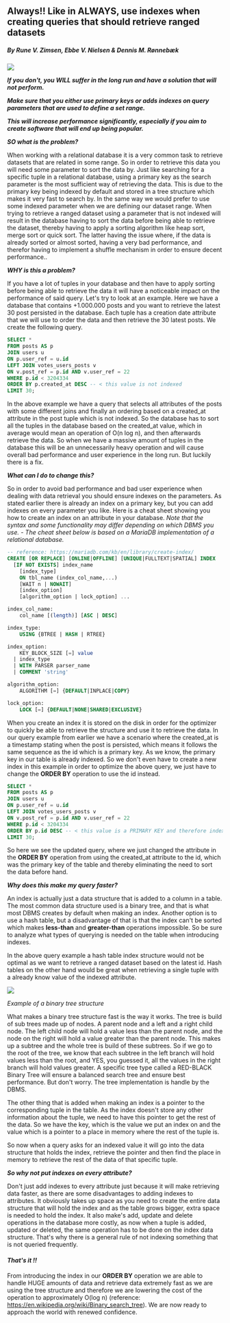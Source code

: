 ## Always!! Like in ALWAYS, use indexes when creating queries that should retrieve ranged datasets

##### By Rune V. Zimsen, Ebbe V. Nielsen & Dennis M. Rønnebæk

![](https://upload.wikimedia.org/wikipedia/commons/thumb/c/cb/Postgres_Query.jpg/1200px-Postgres_Query.jpg)

***If you don't, you WILL suffer in the long run and have a solution that will not perform.***

***Make sure that you either use primary keys or adds indexes on query parameters that are used to define a set range.***

***This will increase performance significantly, especially if you aim to create software that will end up being popular.***



***SO what is the problem?***

When working with a relational database it is a very common task to retrieve datasets that are related in some range. So in order to retrieve this data you will need some parameter to sort the data by. Just like searching for a specific tuple in a relational database, using a primary key as the search parameter is the most sufficient way of retrieving the data. This is due to the primary key being indexed by default and stored in a tree structure which makes it very fast to search by. In the same way we would prefer to use some indexed parameter when we are defining our dataset range. When trying to retrieve a ranged dataset using a parameter that is not indexed will result in the database having to sort the data before being able to retrieve the dataset, thereby having to apply a sorting algorithm like heap sort, merge sort or quick sort. The latter having the issue where, if the data is already sorted or almost sorted, having a very bad performance, and therefor having to implement a shuffle mechanism in order to ensure decent performance..

***WHY is this a problem?***

If you have a lot of tuples in your database and then have to apply sorting before being able to retrieve the data it will have a noticeable impact on the performance of said query. Let's try to look at an example. Here we have a database that contains +1.000.000 posts and you want to retrieve the latest 30 post persisted in the database. Each tuple has a creation date attribute that we will use to order the data and then retrieve the 30 latest posts. We create the following query.

```sql
SELECT *
FROM posts AS p
JOIN users u
ON p.user_ref = u.id
LEFT JOIN votes_users_posts v
ON v.post_ref = p.id AND v.user_ref = 22
WHERE p.id < 3204334
ORDER BY p.created_at DESC -- < this value is not indexed
LIMIT 30;
```

In the above example we have a query that selects all attributes of the posts with some different joins and finally an ordering based on a created_at attribute in the post tuple which is not indexed. So the database has to sort all the tuples in the database based on the created_at value, which in average would mean an operation of O(n log n), and then afterwards retrieve the data. So when we have a massive amount of tuples in the database this will be an unnecessarily heavy operation and will cause overall bad performance and user experience in the long run. But luckily there is a fix.

***What can I do to change this?***

So in order to avoid bad performance and bad user experience when dealing with data retrieval you should ensure indexes on the parameters. As stated earlier there is already an index on a primary key, but you can add indexes on every parameter you like.  Here is a cheat sheet showing you how to create an index on an attribute in your database. *Note that the syntax and some functionality may differ depending on which DBMS you use. - The cheat sheet below is based on a MariaDB implementation of a relational database.*

```sql
-- reference: https://mariadb.com/kb/en/library/create-index/
CREATE [OR REPLACE] [ONLINE|OFFLINE] [UNIQUE|FULLTEXT|SPATIAL] INDEX 
  [IF NOT EXISTS] index_name
    [index_type]
    ON tbl_name (index_col_name,...)
    [WAIT n | NOWAIT]
    [index_option]
    [algorithm_option | lock_option] ...

index_col_name:
    col_name [(length)] [ASC | DESC]

index_type:
    USING {BTREE | HASH | RTREE}

index_option:
    KEY_BLOCK_SIZE [=] value
  | index_type
  | WITH PARSER parser_name
  | COMMENT 'string'

algorithm_option:
    ALGORITHM [=] {DEFAULT|INPLACE|COPY}

lock_option:
    LOCK [=] {DEFAULT|NONE|SHARED|EXCLUSIVE}
```

When you create an index it is stored on the disk in order for the optimizer to quickly be able to retrieve the structure and use it to retrieve the data. In our query example from earlier we have a scenario where the created_at is a timestamp stating when the post is persisted, which means it follows the same sequence as the id which is a primary key. As we know, the primary key in our table is already indexed. So we don't even have to create a new index in this example in order to optimize the above query, we just have to change the **ORDER BY** operation to use the id instead.
```sql
SELECT *
FROM posts AS p
JOIN users u
ON p.user_ref = u.id
LEFT JOIN votes_users_posts v
ON v.post_ref = p.id AND v.user_ref = 22
WHERE p.id < 3204334
ORDER BY p.id DESC -- < this value is a PRIMARY KEY and therefore indexed by default
LIMIT 30;
```

So here we see the updated query, where we just changed the attribute in the **ORDER BY** operation from using the created_at attribute to the id, which was the primary key of the table and thereby eliminating the need to sort the data before hand.

***Why does this make my query faster?***

An index is actually just a data structure that is added to a column in a table. The most common data structure used is a binary tree, and that is what most DBMS creates by default when making an index. Another option is to use a hash table, but a disadvantage of that is that the index can't be sorted which makes **less-than** and **greater-than** operations impossible. So be sure to analyze what types of querying is needed on the table when introducing indexes. 

In the above query example a hash table index structure would not be optimal as we want to retrieve a ranged dataset based on the latest id. Hash tables on the other hand would be great when retrieving a single tuple with a already know value of the indexed attribute.  

![](https://devjeetr.files.wordpress.com/2012/04/dumptree-dot.png)

*Example of a binary tree structure*

What makes a binary tree structure fast is the way it works. The tree is build of sub trees made up of nodes. A parent node and a left and a right child node. The left child node will hold a value less than the parent node, and the node on the right will hold a value greater than the parent node. This makes up a subtree and the whole tree is build of these subtrees. So if we go to the root of the tree, we know that each subtree in the left branch will hold values less than the root, and YES, you guessed it, all the values in the right branch will hold values greater. A specific tree type called a RED-BLACK Binary Tree will ensure a balanced search tree and ensure best performance. But don't worry. The tree implementation is handle by the DBMS.

The other thing that is added when making an index is a pointer to the corresponding tuple in the table. As the index doesn't store any other information about the tuple, we need to have this pointer to get the rest of the data. So we have the key, which is the value we put an index on and the value which is a pointer to a place in memory where the rest of the tuple is.

So now when a query asks for an indexed value it will go into the data structure that holds the index, retrieve the pointer and then find the place in memory to retrieve the rest of the data of that specific tuple. 

***So why not put indexes on every attribute?***

Don't just add indexes to every attribute just because it will make retrieving data faster, as there are some disadvantages to adding indexes to attributes. It obviously takes up space as you need to create the entire data structure that will hold the index and as the table grows bigger, extra space is needed to hold the index. It also make's add, update and delete operations in the database more costly, as now when a tuple is added, updated or deleted, the same operation has to be done on the index data structure. That's why there is a general rule of not indexing something that is not queried frequently.

#### *That's it !!*

From introducing the index in our **ORDER BY** operation we are able to handle HUGE amounts of data and retrieve data extremely fast as we are using the tree structure and therefore we are lowering the cost of the operation to approximately O(log n) (reference: https://en.wikipedia.org/wiki/Binary_search_tree). We are now ready to approach the world with renewed confidence.



